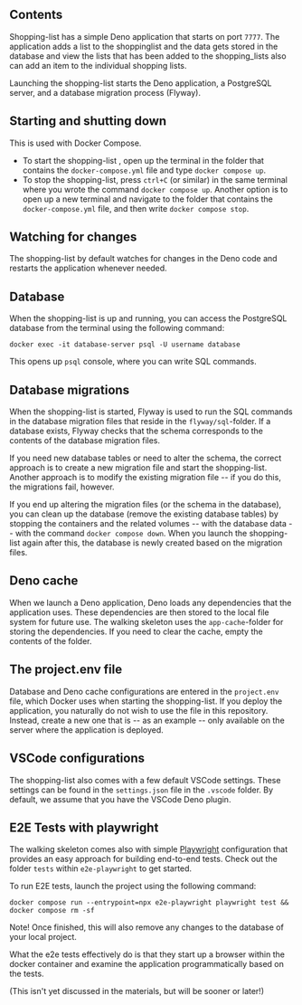 

## Contents

Shopping-list has a simple Deno application that starts on port `7777`.
The application adds a list to the shoppinglist and the data gets stored in the database and
view the lists that has been added to the shopping_lists also can add an item to the individual shopping lists.

Launching the shopping-list starts the Deno application, a PostgreSQL server,
and a database migration process (Flyway).

## Starting and shutting down

This is used with Docker Compose.

- To start the shopping-list , open up the terminal in the folder that
  contains the `docker-compose.yml` file and type `docker compose up`.
- To stop the shopping-list, press `ctrl+C` (or similar) in the same terminal
  where you wrote the command `docker compose up`. Another option is to open up
  a new terminal and navigate to the folder that contains the
  `docker-compose.yml` file, and then write `docker compose stop`.

## Watching for changes

The shopping-list by default watches for changes in the Deno code and
restarts the application whenever needed. 

## Database

When the shopping-list is up and running, you can access the PostgreSQL
database from the terminal using the following command:

```
docker exec -it database-server psql -U username database
```

This opens up `psql` console, where you can write SQL commands.

## Database migrations

When the shopping-list is started, Flyway is used to run the SQL commands in
the database migration files that reside in the `flyway/sql`-folder. If a
database exists, Flyway checks that the schema corresponds to the contents of
the database migration files.

If you need new database tables or need to alter the schema, the correct
approach is to create a new migration file and start the shopping-list.
Another approach is to modify the existing migration file -- if you do this, the
migrations fail, however.

If you end up altering the migration files (or the schema in the database), you
can clean up the database (remove the existing database tables) by stopping the
containers and the related volumes -- with the database data -- with the command
`docker compose down`. When you launch the shopping-list again after this,
the database is newly created based on the migration files.

## Deno cache

When we launch a Deno application, Deno loads any dependencies that the
application uses. These dependencies are then stored to the local file system
for future use. The walking skeleton uses the `app-cache`-folder for storing the
dependencies. If you need to clear the cache, empty the contents of the folder.

## The project.env file

Database and Deno cache configurations are entered in the `project.env` file,
which Docker uses when starting the shopping-list. If you deploy the
application, you naturally do not wish to use the file in this repository.
Instead, create a new one that is -- as an example -- only available on the
server where the application is deployed. 

## VSCode configurations

The shopping-list also comes with a few default VSCode settings. These
settings can be found in the `settings.json` file in the `.vscode` folder. By
default, we assume that you have the VSCode Deno plugin.

## E2E Tests with playwright

The walking skeleton comes also with simple
[Playwright](https://playwright.dev/) configuration that provides an easy
approach for building end-to-end tests. Check out the folder `tests` within
`e2e-playwright` to get started.

To run E2E tests, launch the project using the following command:

```
docker compose run --entrypoint=npx e2e-playwright playwright test && docker compose rm -sf
```

Note! Once finished, this will also remove any changes to the database of your
local project.

What the e2e tests effectively do is that they start up a browser within the
docker container and examine the application programmatically based on the
tests.

(This isn't yet discussed in the materials, but will be sooner or later!)
